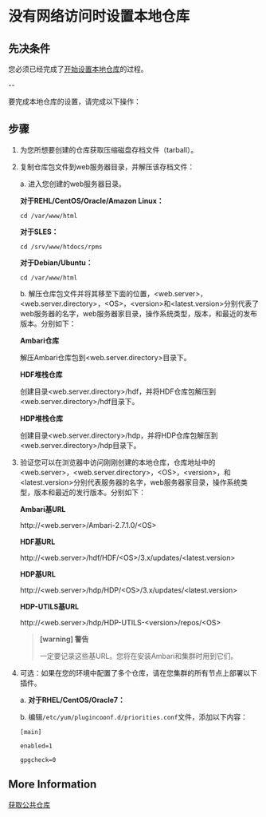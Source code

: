 # 没有网络访问时设置本地仓库

## 先决条件

您必须已经完成了[开始设置本地仓库](./prepare-localRepo.md)的过程。

--

要完成本地仓库的设置，请完成以下操作：

## 步骤

1. 为您所想要创建的仓库获取压缩磁盘存档文件（tarball）。

2. 复制仓库包文件到web服务器目录，并解压该存档文件：

   a. 进入您创建的web服务器目录。

   **对于REHL/CentOS/Oracle/Amazon Linux：**

   ```shell
   cd /var/www/html
   ```

   **对于SLES：**

   ```shell
   cd /srv/www/htdocs/rpms
   ```

   **对于Debian/Ubuntu：**

   ```shell
   cd /var/www/html
   ```

   b. 解压仓库包文件并将其移至下面的位置，&lt;web.server&gt;，&lt;web.server.directory&gt;，&lt;OS&gt;，&lt;version&gt;和&lt;latest.version&gt;分别代表了web服务器的名字，web服务器家目录，操作系统类型，版本，和最近的发布版本。分别如下：

   **Ambari仓库**

   解压Ambari仓库包到&lt;web.server.directory&gt;目录下。

   **HDF堆栈仓库**

   创建目录&lt;web.server.directory&gt;/hdf，并将HDF仓库包解压到&lt;web.server.directory&gt;/hdf目录下。

   **HDP堆栈仓库**

   创建目录&lt;web.server.directory&gt;/hdp，并将HDP仓库包解压到&lt;web.server.directory&gt;/hdp目录下。

3. 验证您可以在浏览器中访问刚刚创建的本地仓库，仓库地址中的&lt;web.server&gt;，&lt;web.server.directory&gt;，&lt;OS&gt;，&lt;version&gt;，和&lt;latest.version&gt;分别代表服务器的名字，web服务器家目录，操作系统类型，版本和最近的发行版本。分别如下：

   **Ambari基URL**

   http://<web.server&gt;/Ambari-2.7.1.0/<OS&gt;

   **HDF基URL**

   http://<web.server&gt;/hdf/HDF/<OS&gt;/3.x/updates/<latest.version&gt;

   **HDP基URL**

   http://<web.server&gt;/hdp/HDP/<OS&gt;/3.x/updates/<latest.version&gt;

   **HDP-UTILS基URL**

   http://<web.server&gt;/hdp/HDP-UTILS-<version&gt;/repos/<OS&gt;

   > **[warning] 警告**
   >
   > 一定要记录这些基URL。您将在安装Ambari和集群时用到它们。

4. 可选：如果在您的环境中配置了多个仓库，请在您集群的所有节点上部署以下插件。

   a. **对于RHEL/CentOS/Oracle7：**

   b. 编辑`/etc/yum/plugincoonf.d/priorities.conf`文件，添加以下内容：

   ```shell
   [main]
   ```

   ```shell
   enabled=1
   ```

   ```shell
   gpgcheck=0
   ```

## More Information

[获取公共仓库](../../03-obtaining-public-repositories/README.md)

